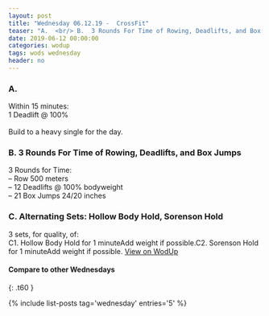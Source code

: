 ```yaml
---
layout: post
title: "Wednesday 06.12.19 -  CrossFit"
teaser: "A.  <br/> B.  3 Rounds For Time of Rowing, Deadlifts, and Box Jumps<br/> C. Alternating Sets: Hollow Body Hold, Sorenson Hold"
date: 2019-06-12 00:00:00
categories: wodup
tags: wods wednesday
header: no
---
```



<h3>A.  </h3>
Within 15 minutes:<br/>
1 Deadlift @ 100%<br/><br/>Build to a heavy single for the day.
<h3>B.  3 Rounds For Time of Rowing, Deadlifts, and Box Jumps</h3>
3 Rounds for Time:<br/>– Row 500 meters<br/>– 12 Deadlifts @ 100% bodyweight<br/>– 21 Box Jumps 24/20 inches<br/>
<h3>C. Alternating Sets: Hollow Body Hold, Sorenson Hold</h3>
3 sets, for quality,  of:<br/>C1. Hollow Body Hold for 1 minuteAdd weight if possible.C2. Sorenson Hold for 1 minuteAdd weight if possible.
<a href="https://www.wodup.com/gyms/asphodel/wods/17501" target="blank">View on WodUp</a>


#### Compare to other Wednesdays
{: .t60 }

{% include list-posts tag='wednesday' entries='5' %}